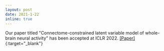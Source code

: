 ```yaml
---
layout: post
date: 2021-1-22
inline: true
---
```


Our paper titled "Connectome-constrained latent variable model of whole-brain neural activity" has been accepted at ICLR 2022. [[Paper]](https://openreview.net/forum?id=CJzi3dRlJE-){:target="\_blank"}